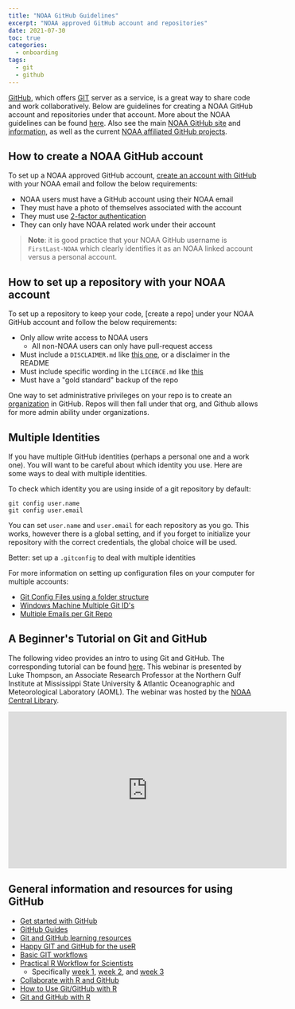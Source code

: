 ```yaml
---
title: "NOAA GitHub Guidelines"
excerpt: "NOAA approved GitHub account and repositories"
date: 2021-07-30
toc: true
categories:
  - onboarding
tags:
  - git
  - github
---
```


[GitHub](https://github.com/), which offers [GIT](https://git-scm.com/) server as a service, is a great way to share code and work collaboratively. Below are guidelines for creating a NOAA GitHub account and repositories under that account. More about the NOAA guidelines can be found [here](https://ufscommunity.org/wp-content/uploads/2019/11/20170823_NOAA_GitHub_Usage_Guidelines.pdf). Also see the main [NOAA GitHub site](https://github.com/NOAAGov) and [information](https://github.com/NOAAGov/Information), as well as the current [NOAA affiliated GitHub projects](https://github.com/NOAAGov/NOAA-Affiliated-Projects). 

## How to create a NOAA GitHub account

To set up a NOAA approved GitHub account, [create an account with GitHub](https://help.github.com/en/articles/signing-up-for-a-new-github-account) with your NOAA email and follow the below requirements:

- NOAA users must have a GitHub account using their NOAA email
- They must have a photo of themselves associated with the account
- They must use [2-factor authentication](https://docs.github.com/en/github/authenticating-to-github/securing-your-account-with-two-factor-authentication-2fa)
- They can only have NOAA related work under their account

>**Note**: it is good practice that your NOAA GitHub username is `FirstLast-NOAA` which clearly identifies it as an NOAA linked account versus a personal account.

## How to set up a repository with your NOAA account

To set up a repository to keep your code, [create a repo] under your NOAA GitHub account and follow the below requirements:

- Only allow write access to NOAA users
  - All non-NOAA users can only have pull-request access
- Must include a `DISCLAIMER.md` like [this one](https://github.com/nmfs-fish-tools/Resources/blob/master/Disclaimer.md), or a disclaimer in the README
- Must include specific wording in the `LICENCE.md` like [this](https://github.com/nmfs-fish-tools/Resources/blob/master/LICENSE.md)
- Must have a "gold standard" backup of the repo

One way to set administrative privileges on your repo is to create an [organization](https://docs.github.com/en/organizations/collaborating-with-groups-in-organizations/creating-a-new-organization-from-scratch) in GitHub. Repos will then fall under that org, and Github allows for more admin ability under organizations. 

## Multiple Identities
If you have multiple GitHub identities (perhaps a personal one and a work one).  You will want to be careful about which identity you use.  Here are some ways to deal with multiple identities. 

To check which identity you are using inside of a git repository by default:

```
git config user.name
git config user.email
```

You can set `user.name` and `user.email` for each repository as you go. This works, however there is a global setting, and if you forget to initialize your repository with the correct credentials, the global choice will be used.

Better: set up a `.gitconfig` to deal with multiple identities

For more information on setting up configuration files on your computer for multiple accounts:
- [Git Config Files using a folder structure](https://www.motowilliams.com/conditional-includes-for-git-config)
- [Windows Machine Multiple Git ID's](https://medium.com/@pinglinh/how-to-have-2-github-accounts-on-one-machine-windows-69b5b4c5b14e)
- [Multiple Emails per Git Repo](https://orrsella.com/2013/08/10/git-using-different-user-emails-for-different-repositories/)

## A Beginner's Tutorial on Git and GitHub

The following video provides an intro to using Git and GitHub. The corresponding tutorial can be found [here](https://github.com/aomlomics/tutorials). This webinar is presented by Luke Thompson, an Associate Research Professor at the Northern Gulf Institute at Mississippi State University & Atlantic Oceanographic and Meteorological Laboratory (AOML). The webinar was hosted by the [NOAA Central Library](https://library.noaa.gov/). 

<iframe width="560" height="315" src="https://www.youtube.com/embed/LLWBv5nPQys" title="YouTube video player" frameborder="0" allow="accelerometer; autoplay; clipboard-write; encrypted-media; gyroscope; picture-in-picture" allowfullscreen></iframe>

## General information and resources for using GitHub 
- [Get started with GitHub](https://docs.github.com/en/get-started)
- [GitHub Guides](https://guides.github.com/)
- [Git and GitHub learning resources](https://docs.github.com/en/get-started/quickstart/git-and-github-learning-resources)
- [Happy GIT and GitHub for the useR](https://happygitwithr.com/)
- [Basic GIT workflows](https://noaa-fisheries-integrated-toolbox.github.io/resources/onboarding/version-control2/#basic-git-workflows)
- [Practical R Workflow for Scientists](https://rverse-tutorials.github.io/RWorkflow-NWFSC-2021/index.html)
  - Specifically [week 1](https://rverse-tutorials.github.io/RWorkflow-NWFSC-2021/week1.html), [week 2](https://rverse-tutorials.github.io/RWorkflow-NWFSC-2021/week2.html), and [week 3](https://rverse-tutorials.github.io/RWorkflow-NWFSC-2021/week3.html)
- [Collaborate with R and GitHub](https://noaa-iea.github.io/r3-train/collaborate.html)
- [How to Use Git/GitHub with R](https://rfortherestofus.com/2021/02/how-to-use-git-github-with-r/)
- [Git and GitHub with R](https://r-pkgs.org/git.html)
